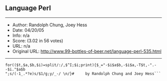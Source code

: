 
## Language Perl ##
---
- Author: Randolph Chung, Joey Hess
- Date: 04/20/05
- Info: n/a
- Score:  (3.02 in 56 votes)
- URL: n/a
- Original URL: http://www.99-bottles-of-beer.net/language-perl-535.html
---

```#!/usr/bin/perl -iake_one_down_pass_it_around:_bottles_of_beer:_on_the_wall:99
for(($t,$a,$b,$i)=split/:/,$^I;$i;print){$_="-$i$a$b,-$i$a,-T$t,-".--$i."$a$b
";s/(-1_.*?e)s/$1/g;y/_-/ \n/}#     by Randolph Chung and Joey Hess```